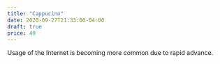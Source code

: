 ```yaml
---
title: "Cappucino"
date: 2020-09-27T21:33:00-04:00
draft: true
price: 49
---
```


Usage of the Internet is becoming more common due to rapid advance.
